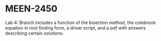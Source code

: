 # MEEN-2450
Lab 4: Branch includes a function of the bisection method, the colebrook equation in root finding form, a driver script, and a pdf with answers describing certain solutions. 
